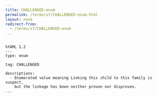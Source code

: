 ```yaml
---
title: CHALLENGED-enum
permalink: /terms/v7/CHALLENGED-enum.html
layout: none
redirect-from:
  - /terms/v7/CHALLENGED-enum
...
```


```

%YAML 1.2
---
type: enum

tag: CHALLENGED

descriptions:
  - Enumerated value meaning Linking this child to this family is suspect,
    but the linkage has been neither proven nor disproven.
...

```